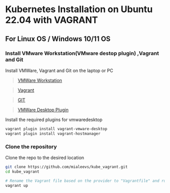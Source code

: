 # Kubernetes Installation on Ubuntu 22.04 with VAGRANT

## For Linux OS / Windows 10/11 OS

### Install VMware Workstation(VMware destop plugin) ,Vagrant and Git

Install VMWare, Vagrant and Git on the laptop or PC

> [VMWare Workstation](https://access.broadcom.com/default/ui/v1/signin/)

> [Vagrant](https://www.vagrantup.com/)

> [GIT](https://git-scm.com/)

> [VMWare Desktop Plugin](https://developer.hashicorp.com/vagrant/docs/providers/vmware/vagrant-vmware-utility)


Install the required plugins for vmwaredesktop

```bash
vagrant plugin install vagrant-vmware-desktop
vagrant plugin install vagrant-hostmanager
```

### Clone the repository

Clone the repo to the desired location

```bash
git clone https://github.com/mialeevs/kube_vagrant.git
cd kube_vagrant

# Rename the Vagrant file based on the provider to "Vagrantfile" and run below command
vagrant up
```
